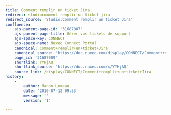 ```yaml
---
title: Comment remplir un ticket Jira
redirect: studiocomment-remplir-un-ticket-jira
redirect_source: 'Studio:Comment remplir un ticket Jira'
confluence:
    ajs-parent-page-id: '31687007'
    ajs-parent-page-title: Gérer vos tickets de support
    ajs-space-key: CONNECT
    ajs-space-name: Nuxeo Connect Portal
    canonical: Comment+remplir+un+ticket+Jira
    canonical_source: 'https://doc.nuxeo.com/display/CONNECT/Comment+remplir+un+ticket+Jira'
    page_id: '31687009'
    shortlink: YYHjAQ
    shortlink_source: 'https://doc.nuxeo.com/x/YYHjAQ'
    source_link: /display/CONNECT/Comment+remplir+un+ticket+Jira
history:
    - 
        author: Manon Lumeau
        date: '2016-07-12 09:53'
        message: ''
        version: '1'

---
```

